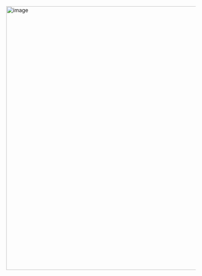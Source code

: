 <img width="1344" height="702" alt="image" src="https://github.com/user-attachments/assets/82e1e491-2f75-4765-899e-4d8f14564ba3" />
